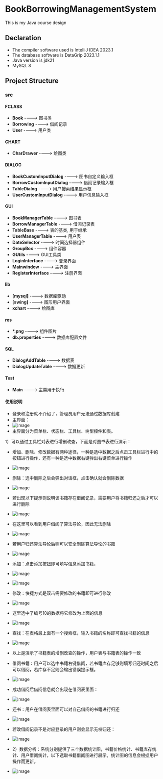# BookBorrowingManagementSystem
This is my Java course design
## Declaration
- The compiler software used is IntelliJ IDEA 2023.1
- The database software is DataGrip 2023.1.1
- Java version is jdk21
- MySQL 8

## Project Structure

### src

#### FCLASS
- **Book** ----> 图书类
- **Borrowing** ----> 借阅记录
- **User** ----> 用户类

#### CHART
- **CharDrawer** ----> 绘图类

#### DIALOG
- **BookCustomInputDialog** ----> 图书自定义输入框
- **BorrowCustomInputDialog** ----> 借阅记录输入框
- **TableDialog** ----> 用户搜索结果显示框
- **UserCustomInputDialog** ----> 用户信息输入框

#### GUI
- **BookManagerTable** ----> 图书表
- **BorrowManagerTable** ----> 借阅记录表
- **TableBase** ----> 表的基类, 用于继承
- **UserManagerTable** ----> 用户表
- **DateSelector** ----> 时间选择器组件
- **GroupBox** ----> 组件容器
- **GUtils** ----> GUI工具类
- **LoginInterface** ----> 登录界面
- **Mainwindow** ----> 主界面
- **RegisterInterface** ----> 注册界面

#### lib
- **[mysql]** ----> 数据库驱动
- **[swing]** ----> 图形用户界面
- **xchart** ----> 绘图库

#### res
- **\*.png** ----> 组件图片
- **db.properties** ----> 数据库配置文件

#### SQL
- **DialogAddTable** ----> 数据表
- **DialogUpdateTable** ----> 数据更新

#### Test
- **Main** ----> 主类用于执行

#### 使用说明
- 登录和注册就不介绍了，管理员用户无法通过数据库创建
- 主界面：
- ![image](https://github.com/Sqhh99/BookBorrowingManagementSystem/assets/127586242/a6f6da4b-c78a-4777-8243-a1e879548ace)
- 主界面分为菜单栏、状态栏、工具栏、树型控件和表。

1）可以通过工具栏对表进行增删改查，下面是对图书表进行演示：
- 增加、删除、修改数据有两种途径，一种是选中数据之后点击工具栏进行中的按钮进行操作，还有一种是选中数据右键弹出右键菜单进行操作
- ![image](https://github.com/Sqhh99/BookBorrowingManagementSystem/assets/127586242/8207131b-35cc-4a80-b345-ef4afe0cbdd3)

- 删除：选中删除之后会弹出对话框，点击确认就会删除数据
- ![image](https://github.com/Sqhh99/BookBorrowingManagementSystem/assets/127586242/d5b7e2bc-1fce-4de8-9d2b-46c68c188a9b)
 
- 若出现以下提示则说明该书籍存在借阅记录，需要用户将书籍归还之后才可以进行删除
- ![image](https://github.com/Sqhh99/BookBorrowingManagementSystem/assets/127586242/f54b87a5-c3aa-49ba-8d97-8eb5094767d9)

- 在这里可以看到用户借阅了算法导论，因此无法删除
- ![image](https://github.com/Sqhh99/BookBorrowingManagementSystem/assets/127586242/2e65b59a-e674-4ea0-9cc3-63a655828991)

- 若用户归还算法导论后则可以安全删除算法导论的书籍
- ![image](https://github.com/Sqhh99/BookBorrowingManagementSystem/assets/127586242/ab9fc213-15dc-4bf4-91a1-5ce977f99090)


- 添加：点击添加按钮即可填写信息添加书籍，
- ![image](https://github.com/Sqhh99/BookBorrowingManagementSystem/assets/127586242/c7cefc67-9a0e-4f94-8446-10a5ea13863d)
- ![image](https://github.com/Sqhh99/BookBorrowingManagementSystem/assets/127586242/5fb2648e-d5b0-4e19-a24e-4cd1cb2e4db3)

- 修改：快捷方式是双击需要修改的书籍即可进行修改
- ![image](https://github.com/Sqhh99/BookBorrowingManagementSystem/assets/127586242/edc34fdc-ccbf-46c5-9c08-806bdf0f017b)

- 这里选中了编号10的数据将它修改为上面的信息
- ![image](https://github.com/Sqhh99/BookBorrowingManagementSystem/assets/127586242/ac9ed527-92ca-413a-99d2-057e889f480f)


- 查找：在表格最上面有一个搜索框，输入书籍的名称即可查找书籍的信息
- ![image](https://github.com/Sqhh99/BookBorrowingManagementSystem/assets/127586242/132aef91-7c14-4821-bfde-dfc6a35b5621)

- 以上是演示了书籍表的增删改查的操作，用户表与书籍表的操作一致
- 借阅书籍：用户可以选中书籍右键借阅，若书籍库存足够则填写归还时间之后可以借阅，若库存不足则会输出错误提示框。
- ![image](https://github.com/Sqhh99/BookBorrowingManagementSystem/assets/127586242/1c288c2f-5213-459a-b084-2288e686cfbe)

- 成功借阅后借阅信息就会出现在借阅表里面：
- ![image](https://github.com/Sqhh99/BookBorrowingManagementSystem/assets/127586242/a91c5c96-1d92-427a-a017-4d5941cab254)

- 还书：用户在借阅表里面可以对自己借阅的书籍进行归还
- ![image](https://github.com/Sqhh99/BookBorrowingManagementSystem/assets/127586242/6344f4ee-c85f-40f8-a4ee-af309de1e5e5)

- 若改借阅记录不是对应登录的用户则会显示无权归还：
- ![image](https://github.com/Sqhh99/BookBorrowingManagementSystem/assets/127586242/5acccf19-964f-4062-9de9-cf683e04dd53)


- 2）数据分析：系统分别提供了三个数据统计图，书籍价格统计、书籍库存统计、用户借阅统计，以下选取书籍借阅图进行展示，统计图的信息会根据用户操作而更新。
- ![image](https://github.com/Sqhh99/BookBorrowingManagementSystem/assets/127586242/ffbaad6f-f38f-4708-8384-39ed500a8e5a)




